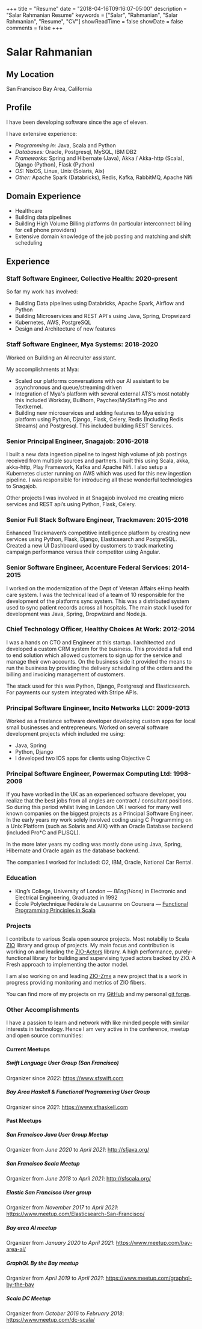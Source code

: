 +++
title = "Resume"
date = "2018-04-16T09:16:07-05:00"
description = "Salar Rahmanian Resume"
keywords = ["Salar", "Rahmanian", "Salar Rahmanian", "Resume", "CV"]
showReadTime = false
showDate = false
comments = false
+++
# Salar Rahmanian #
## My Location ##
San Francisco Bay Area, California

## Profile ##
I have been developing software since the age of eleven. 

I have extensive experience:

- *Programming in:* Java, Scala and Python
- *Databases:* Oracle, Postgresql, MySQL, IBM DB2
- *Frameworks:* Spring and Hibernate (Java), Akka / Akka-http (Scala), Django (Python), Flask (Python)
- *OS:* NixOS, Linux, Unix (Solaris, Aix)
- *Other:* Apache Spark (Databricks), Redis, Kafka, RabbitMQ, Apache Nifi

## Domain Experience ##
- Healthcare
- Building data pipelines
- Building High Volume Billing platforms (In particular interconnect billing for cell phone providers)
- Extensive domain knowledge of the job posting and matching and shift scheduling

## Experience ##
### Staff Software Engineer, Collective Health: 2020-present ###

So far my work has involved:

- Building Data pipelines using Databricks, Apache Spark, Airflow and Python
- Building Microservices and REST API's using Java, Spring, Dropwizard
- Kubernetes, AWS, PostgreSQL
- Design and Architecture of new features

### Staff Software Engineer, Mya Systems: 2018-2020 ###
Worked on Building an AI recruiter assistant.

My accomplishments at Mya:

- Scaled our platforms conversations with our AI assistant to be asynchronous and queue/streaming driven
- Integration of Mya's platform with several external ATS's most notably this included Workday, Bullhorn, Paychex/MyStaffing Pro and Textkernel.
- Building new microservices and adding features to Mya existing platform using Python, Django, Flask, Celery, Redis (Including Redis Streams) and Postgresql. This included building REST Services. 

### Senior Principal Engineer, Snagajob: 2016-2018 ###
I built a new data ingestion pipeline to ingest high volume of job postings received from multiple sources and partners. I built this using Scala, akka, akka-http, Play Framework, Kafka and Apache Nifi. I also setup a Kubernetes cluster running on AWS which was used for this new ingestion pipeline. I was responsible for introducing all these wonderful technologies to Snagajob.

Other projects I was involved in at Snagajob involved me creating micro services and REST api’s using Python, Flask, Celery.

### Senior Full Stack Software Engineer, Trackmaven: 2015-2016 ###
Enhanced Trackmaven’s competitive intelligence platform by creating new services using Python, Flask, Django, Elasticsearch and PostgreSQL. Created a new UI Dashboard used by customers to track marketing campaign performance versus their competitor using Angular.

### Senior Software Engineer, Accenture Federal Services: 2014-2015 ###
I worked on the modernization of the Dept of Veteran Affairs eHmp health care system. I was the technical lead of a team of 10 responsible for the development of the platforms sync system. This was a distributed system used to sync patient records across all hospitals. The main stack I used for development was Java, Spring, Dropwizard and Node.js.

### Chief Technology Officer, Healthy Choices At Work: 2012-2014 ###
I was a hands on CTO and Engineer at this startup. I architected and developed a custom CRM system for the business. This provided a full end to end solution which allowed customers to sign up for the service and manage their own accounts. On the business side it provided the means to run the business by providing the delivery scheduling of the orders and the billing and invoicing management of customers.

The stack used for this was Python, Django, Postgresql and Elasticsearch. For payments our system integrated with Stripe APIs. 

### Principal Software Engineer, Incito Networks LLC: 2009-2013 ###
Worked as a freelance software developer developing custom apps for local small businesses and entrepreneurs. Worked on several software development projects which included me using: 

- Java, Spring
- Python, Django
- I developed two IOS apps for clients using Objective C 

### Principal Software Engineer, Powermax Computing Ltd: 1998-2009 ###
If you have worked in the UK as an experienced software developer, you realize that the best jobs from all angles are contract / consultant positions. So during this period whilst living in London UK i worked for many well known companies on the biggest projects as a Principal Software Engineer. In the early years my work solely involved coding using  C Programming on a Unix Platform (such as Solaris and AIX) with an Oracle Database backend (included Pro*C and PL/SQL). 

In the more later years my coding was mostly done using Java, Spring, Hibernate and Oracle again as the database backend.

The companies I worked for included: O2, IBM, Oracle, National Car Rental.

### Education ###
- King’s College, University of London — *BEng(Hons)* in Electronic and Electrical Engineering, Graduated in 1992
- École Polytechnique Fédérale de Lausanne on Coursera — [Functional Programming Principles in Scala](https://www.coursera.org/account/accomplishments/verify/H5W964KAJ73Y)

### Projects ###

I contribute to various Scala open source projects. Most notabiliy to Scala [ZIO](https://zio.dev/) library and group of projects. My main focus and contribution is working on and leading the [ZIO-Actors](https://zio.github.io/zio-actors/) library. A high performance, purely-functional library for building and supervising typed actors backed by ZIO. A Fresh approach to implementing the actor model.

I am also working on and leading [ZIO-Zmx](https://github.com/zio/zio-zmx) a new project that is a work in progress providing monitoring and metrics of ZIO fibers.

You can find more of my projects on my [GitHub](https://github.com/softinio?tab=repositories) and my personal [git forge](https://git.softinio.com).

### Other Accomplishments ###

I have a passion to learn and network with like minded people with similar interests in technology. Hence I am very active in the conference, meetup and open source communities:

#### Current Meetups ####

##### Swift Language User Group (San Francisco) #####

Organizer since *2022*: <https://www.sfswift.com>

##### Bay Area Haskell & Functional Programming User Group #####

Organizer since *2021*: <https://www.sfhaskell.com>

#### Past Meetups ####

##### San Francisco Java User Group Meetup #####

Organizer from *June 2020* to *April 2021*: <http://sfjava.org/>

##### San Francisco Scala Meetup #####

Organizer from *June 2018* to *April 2021*: <http://sfscala.org/>

##### Elastic San Francisco User group #####

Organizer from *November 2017* to *April 2021*: <https://www.meetup.com/Elasticsearch-San-Francisco/>

##### Bay area AI meetup #####

Organizer from *January 2020* to *April 2021*: <https://www.meetup.com/bay-area-ai/>

##### GraphQL By the Bay meetup #####

Organizer from *April 2019* to *April 2021*: <https://www.meetup.com/graphql-by-the-bay>

##### Scala DC Meetup #####

Organizer from *October 2016* to *February 2018*: <https://www.meetup.com/dc-scala/>

